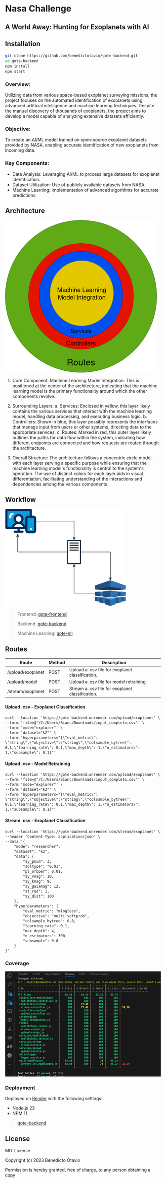 # Nasa Challenge

## A World Away: Hunting for Exoplanets with AI

## Installation

```bash
git clone https://github.com/benedictotavio/gote-backend.git
cd gote-backend
npm install
npm start
```

### Overview:

Utilizing data from various space-based exoplanet surveying missions, the project focuses on the automated identification of exoplanets using advanced artificial intelligence and machine learning techniques. Despite the manual discovery of thousands of exoplanets, the project aims to develop a model capable of analyzing extensive datasets efficiently.

### Objective:

To create an AI/ML model trained on open-source exoplanet datasets provided by NASA, enabling accurate identification of new exoplanets from incoming data.

### Key Components:

- Data Analysis: Leveraging AI/ML to process large datasets for exoplanet identification.
- Dataset Utilization: Use of publicly available datasets from NASA.
- Machine Learning: Implementation of advanced algorithms for accurate predictions.

## Architecture

![architecture](./docs/architecture.png)
1. Core Component: 
Machine Learning Model Integration: This is positioned at the center of the architecture, indicating that the machine learning model is the primary functionality around which the other components revolve.

2. Surrounding Layers:
a. Services: Enclosed in yellow, this layer likely contains the various services that interact with the machine learning model, handling data processing, and executing business logic.
b. Controllers: Shown in blue, this layer possibly represents the interfaces that manage input from users or other systems, directing data to the appropriate services.
c. Routes: Marked in red, this outer layer likely outlines the paths for data flow within the system, indicating how different endpoints are connected and how requests are routed through the architecture.

3. Overall Structure:
The architecture follows a concentric circle model, with each layer serving a specific purpose while ensuring that the machine learning model's functionality is central to the system's operation. The use of distinct colors for each layer aids in visual differentiation, facilitating understanding of the interactions and dependencies among the various components.


## Workflow

![workflow](./docs/workflow.png)

> Frontend: [gote-frontend](https://github.com/benedictotavio/gote-frontend)

> Backend: [gote-backend](https://github.com/benedictotavio/gote-backend)

> Machine Learning: [gote-ml](https://github.com/benedictotavio/gote-ml)

## Routes

| Route | Method | Description |
| --- | --- | --- |
| /upload/exoplanet | POST | Upload a .csv file for exoplanet classification. |
| /upload/model | POST | Upload a .csv file for model retraining. |
| /stream/exoplanet | POST | Stream a .csv file for exoplanet classification. |

#### Upload .csv - Exoplanet Classification

```shell
curl --location 'https://gote-backend.onrender.com/upload/exoplanet' \
--form 'file=@"/C:/Users/Bianc/Downloads/input_completo.csv"' \
--form 'mode="explorer"' \
--form 'dataset="k2"' \
--form 'hyperparameters="{\"eval_metric\": \"string\",\"objective\":\"string\",\"colsample_bytree\": 0.1,\"learning_rate\": 0.1,\"max_depth\": 1,\"n_estimators\": 1,\"subsample\": 0.1}"'
```

#### Upload .csv - Model Retraining

```shell
curl --location 'https://gote-backend.onrender.com/upload/exoplanet' \
--form 'file=@"/C:/Users/Bianc/Downloads/input_completo.csv"' \
--form 'mode="explorer"' \
--form 'dataset="k2"' \
--form 'hyperparameters="{\"eval_metric\": \"string\",\"objective\":\"string\",\"colsample_bytree\": 0.1,\"learning_rate\": 0.1,\"max_depth\": 1,\"n_estimators\": 1,\"subsample\": 0.1}"'
```

#### Stream .csv - Exoplanet Classification

```shell
curl --location 'https://gote-backend.onrender.com/stream/exoplanet' \
--header 'Content-Type: application/json' \
--data '{
    "mode": "researcher",
    "dataset": "k2",
    "data": {
        "sy_pnum": 3,
        "soltype": "0.01",
        "pl_orbper": 0.01,
        "sy_vmag": 10,
        "sy_kmag": 9,
        "sy_gaiamag": 12,
        "st_rad": 1,
        "sy_dist": 100
    },
    "hyperparameters": {
        "eval_metric": "mlogloss",
        "objective": "multi:softprob",
        "colsample_bytree": 0.8,
        "learning_rate": 0.1,
        "max_depth": 4,
        "n_estimators": 300,
        "subsample": 0.8
    }
}'
```

### Coverage

![coverage](./docs/coverage_tests.png)

### Deployment
Deployed on [Render](https://render.com) with the following settings:

- Node.js 23
- NPM 11

> [gote-backend](https://gote-backend.onrender.com)

## License

MIT License

Copyright (c) 2023 Benedicto Otavio

Permission is hereby granted, free of charge, to any person obtaining a copy